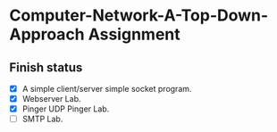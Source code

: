 # Computer-Network-A-Top-Down-Approach Assignment

## Finish status

- [x] A simple client/server simple socket program.
- [x] Webserver Lab.
- [x] Pinger UDP Pinger Lab.
- [ ] SMTP Lab. 